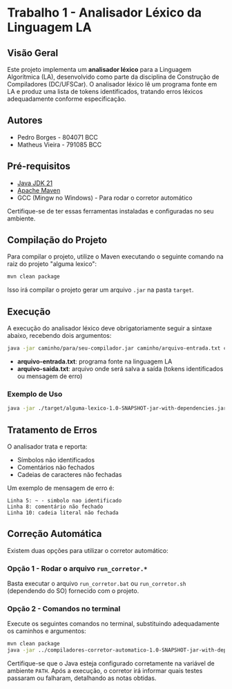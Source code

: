 # Trabalho 1 - Analisador Léxico da Linguagem LA

## Visão Geral

Este projeto implementa um **analisador léxico** para a Linguagem Algorítmica (LA), desenvolvido como parte da disciplina de Construção de Compiladores (DC/UFSCar). O analisador léxico lê um programa fonte em LA e produz uma lista de tokens identificados, tratando erros léxicos adequadamente conforme especificação.

## Autores

- Pedro Borges - 804071 BCC
- Matheus Vieira - 791085 BCC

## Pré-requisitos

- [Java JDK 21](https://www.oracle.com/java/technologies/javase/jdk21-archive-downloads.html)
- [Apache Maven](https://maven.apache.org/download.cgi)
- GCC (Mingw no Windows) - Para rodar o corretor automático

Certifique-se de ter essas ferramentas instaladas e configuradas no seu ambiente.


## Compilação do Projeto

Para compilar o projeto, utilize o Maven executando o seguinte comando na raiz do projeto "alguma lexico":

```bash
mvn clean package
```

Isso irá compilar o projeto gerar um arquivo `.jar` na pasta `target`.

## Execução

A execução do analisador léxico deve obrigatoriamente seguir a sintaxe abaixo, recebendo dois argumentos:

```bash
java -jar caminho/para/seu-compilador.jar caminho/arquivo-entrada.txt caminho/arquivo-saida.txt
```

- **arquivo-entrada.txt**: programa fonte na linguagem LA
- **arquivo-saida.txt**: arquivo onde será salva a saída (tokens identificados ou mensagem de erro)

### Exemplo de Uso

```bash
java -jar ./target/alguma-lexico-1.0-SNAPSHOT-jar-with-dependencies.jar ..\test_cases\1.casos_teste_t1\entrada\1-algoritmo_2-2_apostila_LA.txt ..\test_cases\1.casos_teste_t1\saida\algoritmo2-2.txt
```

## Tratamento de Erros

O analisador trata e reporta:

- Símbolos não identificados
- Comentários não fechados
- Cadeias de caracteres não fechadas

Um exemplo de mensagem de erro é:

```
Linha 5: ~ - simbolo nao identificado
Linha 8: comentário não fechado
Linha 10: cadeia literal não fechada
```

## Correção Automática

Existem duas opções para utilizar o corretor automático:

### Opção 1 - Rodar o arquivo `run_corretor.*`

Basta executar o arquivo `run_corretor.bat` ou `run_corretor.sh` (dependendo do SO) fornecido com o projeto.

### Opção 2 - Comandos no terminal

Execute os seguintes comandos no terminal, substituindo adequadamente os caminhos e argumentos:

```bash
mvn clean package
java -jar ../compiladores-corretor-automatico-1.0-SNAPSHOT-jar-with-dependencies.jar  "java -jar ./target/alguma-lexico-1.0-SNAPSHOT-jar-with-dependencies.jar" gcc ../temp/ ../test_cases "804071, 791085" t1
```

Certifique-se que o Java esteja configurado corretamente na variável de ambiente `PATH`. Após a execução, o corretor irá informar quais testes passaram ou falharam, detalhando as notas obtidas.



